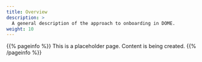 ```yaml
---
title: Overview
description: >
  A general description of the approach to onboarding in DOME.
weight: 10
---
```


{{% pageinfo %}}
This is a placeholder page. Content is being created.
{{% /pageinfo %}}


